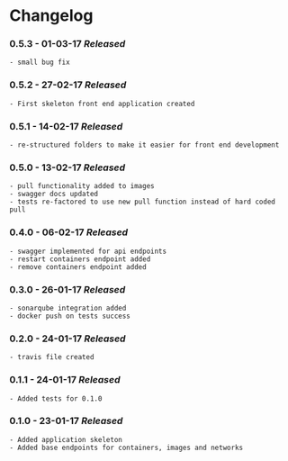 # Changelog

### 0.5.3 - 01-03-17 ***Released***
	- small bug fix

### 0.5.2 - 27-02-17 ***Released***
	- First skeleton front end application created

### 0.5.1 - 14-02-17 ***Released***
	- re-structured folders to make it easier for front end development
	
### 0.5.0 - 13-02-17 ***Released***
	- pull functionality added to images
	- swagger docs updated
	- tests re-factored to use new pull function instead of hard coded pull

### 0.4.0 - 06-02-17 ***Released***
	- swagger implemented for api endpoints
	- restart containers endpoint added
	- remove containers endpoint added

### 0.3.0 - 26-01-17 ***Released***
	- sonarqube integration added
	- docker push on tests success

### 0.2.0 - 24-01-17 ***Released***
	- travis file created

### 0.1.1 - 24-01-17 ***Released***
	- Added tests for 0.1.0

### 0.1.0 - 23-01-17 ***Released***
 	- Added application skeleton
 	- Added base endpoints for containers, images and networks
